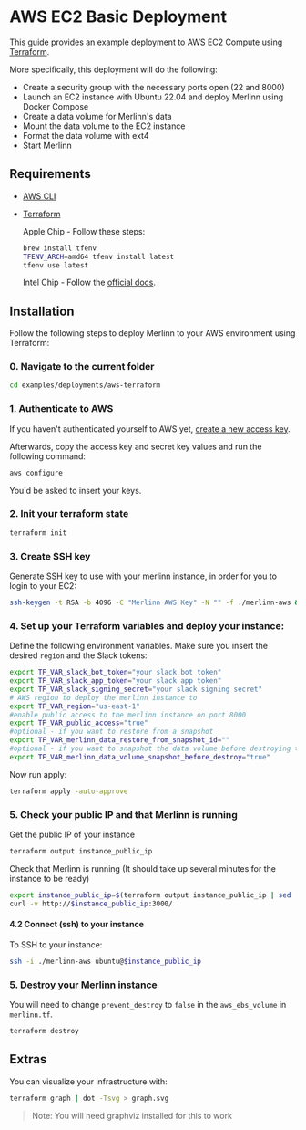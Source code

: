 # AWS EC2 Basic Deployment

This guide provides an example deployment to AWS EC2 Compute using [Terraform](https://www.terraform.io/).

More specifically, this deployment will do the following:

- Create a security group with the necessary ports open (22 and 8000)
- Launch an EC2 instance with Ubuntu 22.04 and deploy Merlinn using Docker Compose
- Create a data volume for Merlinn's data
- Mount the data volume to the EC2 instance
- Format the data volume with ext4
- Start Merlinn

## Requirements

- [AWS CLI](https://docs.aws.amazon.com/cli/latest/userguide/getting-started-install.html)
- [Terraform](https://www.terraform.io/)

  Apple Chip - Follow these steps:

  ```bash
  brew install tfenv
  TFENV_ARCH=amd64 tfenv install latest
  tfenv use latest
  ```

  Intel Chip - Follow the [official docs](https://developer.hashicorp.com/terraform/tutorials/aws-get-started/install-cli#install-terraform).

## Installation

Follow the following steps to deploy Merlinn to your AWS environment using Terraform:

### 0. Navigate to the current folder

```bash
cd examples/deployments/aws-terraform
```

### 1. Authenticate to AWS

If you haven't authenticated yourself to AWS yet, [create a new access key](https://docs.aws.amazon.com/IAM/latest/UserGuide/id_root-user_manage_add-key.html).

Afterwards, copy the access key and secret key values and run the following command:

```bash
aws configure
```

You'd be asked to insert your keys.

### 2. Init your terraform state

```bash
terraform init
```

### 3. Create SSH key

Generate SSH key to use with your merlinn instance, in order for you to login to your EC2:

```bash
ssh-keygen -t RSA -b 4096 -C "Merlinn AWS Key" -N "" -f ./merlinn-aws && chmod 400 ./merlinn-aws
```

### 4. Set up your Terraform variables and deploy your instance:

Define the following environment variables. Make sure you insert the desired `region` and the Slack tokens:

```bash
export TF_VAR_slack_bot_token="your slack bot token"
export TF_VAR_slack_app_token="your slack app token"
export TF_VAR_slack_signing_secret="your slack signing secret"
# AWS region to deploy the merlinn instance to
export TF_VAR_region="us-east-1"
#enable public access to the merlinn instance on port 8000
export TF_VAR_public_access="true"
#optional - if you want to restore from a snapshot
export TF_VAR_merlinn_data_restore_from_snapshot_id=""
#optional - if you want to snapshot the data volume before destroying the instance
export TF_VAR_merlinn_data_volume_snapshot_before_destroy="true"
```

Now run apply:

```bash
terraform apply -auto-approve
```

### 5. Check your public IP and that Merlinn is running

Get the public IP of your instance

```bash
terraform output instance_public_ip
```

Check that Merlinn is running (It should take up several minutes for the instance to be ready)

```bash
export instance_public_ip=$(terraform output instance_public_ip | sed 's/"//g')
curl -v http://$instance_public_ip:3000/
```

#### 4.2 Connect (ssh) to your instance

To SSH to your instance:

```bash
ssh -i ./merlinn-aws ubuntu@$instance_public_ip
```

### 5. Destroy your Merlinn instance

You will need to change `prevent_destroy` to `false` in the `aws_ebs_volume` in `merlinn.tf`.

```bash
terraform destroy
```

## Extras

You can visualize your infrastructure with:

```bash
terraform graph | dot -Tsvg > graph.svg
```

> Note: You will need graphviz installed for this to work
